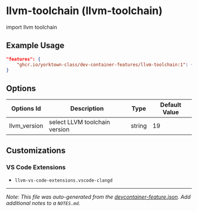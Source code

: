 
# llvm-toolchain (llvm-toolchain)

import llvm toolchain

## Example Usage

```json
"features": {
    "ghcr.io/yorktown-class/dev-container-features/llvm-toolchain:1": {}
}
```

## Options

| Options Id | Description | Type | Default Value |
|-----|-----|-----|-----|
| llvm_version | select LLVM toolchain version | string | 19 |

## Customizations

### VS Code Extensions

- `llvm-vs-code-extensions.vscode-clangd`



---

_Note: This file was auto-generated from the [devcontainer-feature.json](https://github.com/yorktown-class/dev-container-features/blob/main/src/llvm-toolchain/devcontainer-feature.json).  Add additional notes to a `NOTES.md`._

